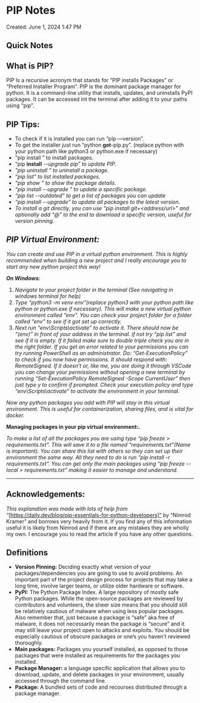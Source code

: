# PIP Notes

Created: June 1, 2024 1:47 PM

## Quick Notes

## What is PIP?

PIP Is a recursive acronym that stands for “PIP installs Packages” or “Preferred Installer Program”. PIP is the dominant  package manager for python. It is a command-line utility that installs, updates, and uninstalls PyPI packages. It can be accessed int the terminal after adding it to your paths using “pip”. 

## **PIP Tips:**

- To check if it is installed you can run “pip —version”.
- To get the installer just run “python **get**-pip.py”. (replace python with your python path like python3 or python.exe if necessary)
- “pip install <package>” to install packages.
- “pip **install** *--upgrade pip” to update PIP.*
- *“pip uninstall <package-name>” to uninstall a package.*
- *“pip list” to list installed packages.*
- *“pip show <package-name>” to show the package details.*
- *“pip install --upgrade <package-name>” to update a specific package.*
- *“pip list --outdated” to get a list of packages you can update*
- *“pip install --upgrade” to update all packages to the latest version.*
- *To install a git directly, you can use “pip install git+<address/url>” and optionally add “@<version>” to the end to download a specific version, useful for version pinning.*

## ***PIP Virtual Environment:***

*You can create and use PIP in a virtual python environment. This is highly recommended when building a new project and I really encourage you to start any new python project this way!*

***On Windows:***

1. *Navigate to your project folder in the terminal (See navigating in windows terminal for help)*
2. *Type “python3 -m venv env”(replace python3 with your python path like python or python.exe if necessary). This will make a new virtual python environment called “env”. You can check your project folder for a folder called “env” to see if it got set up correctly.*
3. *Next run “env\Scripts\activate” to activate it. There should now be “(env)” in front of your address in the terminal. if not try “pip list” and see if it is empty. If it failed make sure to double triple check you are in the right folder. If you get an error related to your permissions you can try running PowerShell as an administrator. Do: “Get-ExecutionPolicy” to check if you now have permissions. It should respond with: RemoteSigned. If it doesn’t or, like me, you are doing it through VSCode you can change your permissions without opening a new terminal by running “Set-ExecutionPolicy RemoteSigned -Scope CurrentUser” then just type y to confirm if prompted. Check your execution policy and type “env\Scripts\activate” to activate the environment in your terminal.*

*Now any python packages you add with PIP will stay in this virtual environment. This is useful for containerization, sharing files, and is vital for docker.* 

**Managing packages in your pip virtual environment:.** 

*To make a list of all the packages you are using type “pip freeze > requirements.txt”. This will save it to a file named “requirements.txt”(Name is important). You can share this list with others so they can set up their environment the same way.  All they need to do is run “pip install -r requirements.txt”. You can get only the main packages using “pip freeze --local > requirements.txt” making it easier to manage and understand.* 

---

## Acknowledgements:

*This explanation was made with lots of help from “*[https://daily.dev/blog/pip-essentials-for-python-developers]” by “Nimrod Kramer” and borrows very heavily from it. If you find any of this information useful it is likely from Nimrod and if there are any mistakes they are wholly my own. I encourage you to read the article if you have any other questions. 

## Definitions

- **Version Pinning:** Deciding exactly what version of your packages/dependencies you are going to use to avoid problems. An important part of the  project design process for projects that may take a long time, involve larger teams, or utilize older hardware or software.
- **PyPI:** The Python Package Index. A large repository of mostly safe Python packages. While the open-source packages are reviewed by contributors and volunteers, the sheer size means that you should still be relatively cautious of malware when using less popular packages. Also remember that, just because a package is “safe” aka free of malware, it does not necessarily mean the package is “secure” and it may still leave your project open to attacks and exploits. You should be especially cautious of obscure packages or one’s you haven't reviewed thoroughly.
- **Main packages:** Packages you yourself installed, as opposed to those packages that were installed as requirements for the packages you installed.
- **Package Manager:** a language specific application that allows you to download, update, and delete packages in your environment, usually accessed through the command line.
- **Package:** A bundled sets of code and recourses distributed through a package manager.
